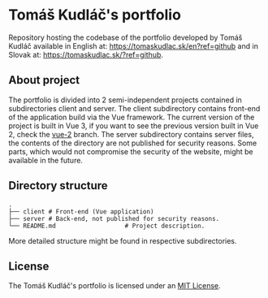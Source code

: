 # Tomáš Kudláč's portfolio

Repository hosting the codebase of the portfolio developed by Tomáš Kudláč available in English at: https://tomaskudlac.sk/en?ref=github and in Slovak at: https://tomaskudlac.sk/?ref=github.

## About project

The portfolio is divided into 2 semi-independent projects contained in subdirectories client and server. The client subdirectory contains front-end of the application build via
 the Vue framework. The current version of the project is built in Vue 3, if you want to see the previous version built in Vue 2, check the [vue-2](https://github.com/Thomasan1999/tomaskudlac/tree/vue-2) branch. The server subdirectory contains server files, the contents of the directory are not published for security reasons. Some parts, which would not compromise the security of the website, might be available in the future. 

## Directory structure

    .
    ├── client # Front-end (Vue application)
    ├── server # Back-end, not published for security reasons.
    └── README.md                   # Project description.
    
More detailed structure might be found in respective subdirectories.

## License
The Tomáš Kudláč's portfolio is licensed under an [MIT License](https://opensource.org/licenses/MIT).
